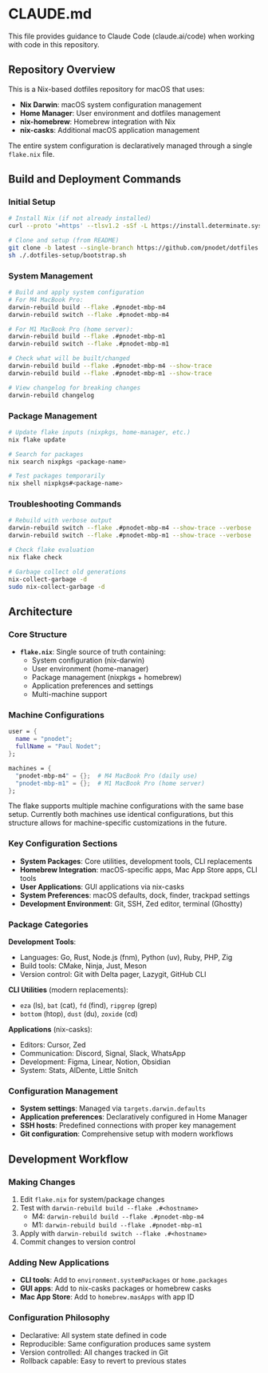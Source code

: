 # CLAUDE.md

This file provides guidance to Claude Code (claude.ai/code) when working with code in this repository.

## Repository Overview

This is a Nix-based dotfiles repository for macOS that uses:
- **Nix Darwin**: macOS system configuration management
- **Home Manager**: User environment and dotfiles management  
- **nix-homebrew**: Homebrew integration with Nix
- **nix-casks**: Additional macOS application management

The entire system configuration is declaratively managed through a single `flake.nix` file.

## Build and Deployment Commands

### Initial Setup
```bash
# Install Nix (if not already installed)
curl --proto '=https' --tlsv1.2 -sSf -L https://install.determinate.systems/nix | sh -s -- install

# Clone and setup (from README)
git clone -b latest --single-branch https://github.com/pnodet/dotfiles.git ~/.dotfiles
sh ./.dotfiles-setup/bootstrap.sh
```

### System Management
```bash
# Build and apply system configuration
# For M4 MacBook Pro:
darwin-rebuild build --flake .#pnodet-mbp-m4
darwin-rebuild switch --flake .#pnodet-mbp-m4

# For M1 MacBook Pro (home server):
darwin-rebuild build --flake .#pnodet-mbp-m1
darwin-rebuild switch --flake .#pnodet-mbp-m1

# Check what will be built/changed
darwin-rebuild build --flake .#pnodet-mbp-m4 --show-trace
darwin-rebuild build --flake .#pnodet-mbp-m1 --show-trace

# View changelog for breaking changes
darwin-rebuild changelog
```

### Package Management
```bash
# Update flake inputs (nixpkgs, home-manager, etc.)
nix flake update

# Search for packages
nix search nixpkgs <package-name>

# Test packages temporarily
nix shell nixpkgs#<package-name>
```

### Troubleshooting Commands  
```bash
# Rebuild with verbose output
darwin-rebuild switch --flake .#pnodet-mbp-m4 --show-trace --verbose
darwin-rebuild switch --flake .#pnodet-mbp-m1 --show-trace --verbose

# Check flake evaluation
nix flake check

# Garbage collect old generations
nix-collect-garbage -d
sudo nix-collect-garbage -d
```

## Architecture

### Core Structure
- **`flake.nix`**: Single source of truth containing:
  - System configuration (nix-darwin)
  - User environment (home-manager)
  - Package management (nixpkgs + homebrew)
  - Application preferences and settings
  - Multi-machine support

### Machine Configurations
```nix
user = {
  name = "pnodet";
  fullName = "Paul Nodet";
};

machines = {
  "pnodet-mbp-m4" = {};  # M4 MacBook Pro (daily use)
  "pnodet-mbp-m1" = {};  # M1 MacBook Pro (home server)
};
```

The flake supports multiple machine configurations with the same base setup. Currently both machines use identical configurations, but this structure allows for machine-specific customizations in the future.

### Key Configuration Sections
- **System Packages**: Core utilities, development tools, CLI replacements
- **Homebrew Integration**: macOS-specific apps, Mac App Store apps, CLI tools
- **User Applications**: GUI applications via nix-casks
- **System Preferences**: macOS defaults, dock, finder, trackpad settings
- **Development Environment**: Git, SSH, Zed editor, terminal (Ghostty)

### Package Categories

**Development Tools**:
- Languages: Go, Rust, Node.js (fnm), Python (uv), Ruby, PHP, Zig
- Build tools: CMake, Ninja, Just, Meson
- Version control: Git with Delta pager, Lazygit, GitHub CLI

**CLI Utilities** (modern replacements):
- `eza` (ls), `bat` (cat), `fd` (find), `ripgrep` (grep)
- `bottom` (htop), `dust` (du), `zoxide` (cd)

**Applications** (nix-casks):
- Editors: Cursor, Zed
- Communication: Discord, Signal, Slack, WhatsApp  
- Development: Figma, Linear, Notion, Obsidian
- System: Stats, AlDente, Little Snitch

### Configuration Management
- **System settings**: Managed via `targets.darwin.defaults`
- **Application preferences**: Declaratively configured in Home Manager
- **SSH hosts**: Predefined connections with proper key management
- **Git configuration**: Comprehensive setup with modern workflows

## Development Workflow

### Making Changes
1. Edit `flake.nix` for system/package changes
2. Test with `darwin-rebuild build --flake .#<hostname>`
   - M4: `darwin-rebuild build --flake .#pnodet-mbp-m4`
   - M1: `darwin-rebuild build --flake .#pnodet-mbp-m1`
3. Apply with `darwin-rebuild switch --flake .#<hostname>`
4. Commit changes to version control

### Adding New Applications
- **CLI tools**: Add to `environment.systemPackages` or `home.packages`
- **GUI apps**: Add to nix-casks packages or homebrew casks
- **Mac App Store**: Add to `homebrew.masApps` with app ID

### Configuration Philosophy
- Declarative: All system state defined in code
- Reproducible: Same configuration produces same system
- Version controlled: All changes tracked in Git  
- Rollback capable: Easy to revert to previous states